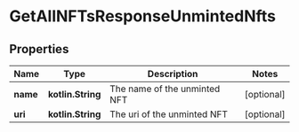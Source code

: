 
# GetAllNFTsResponseUnmintedNfts

## Properties
Name | Type | Description | Notes
------------ | ------------- | ------------- | -------------
**name** | **kotlin.String** | The name of the unminted NFT |  [optional]
**uri** | **kotlin.String** | The uri of the unminted NFT |  [optional]



